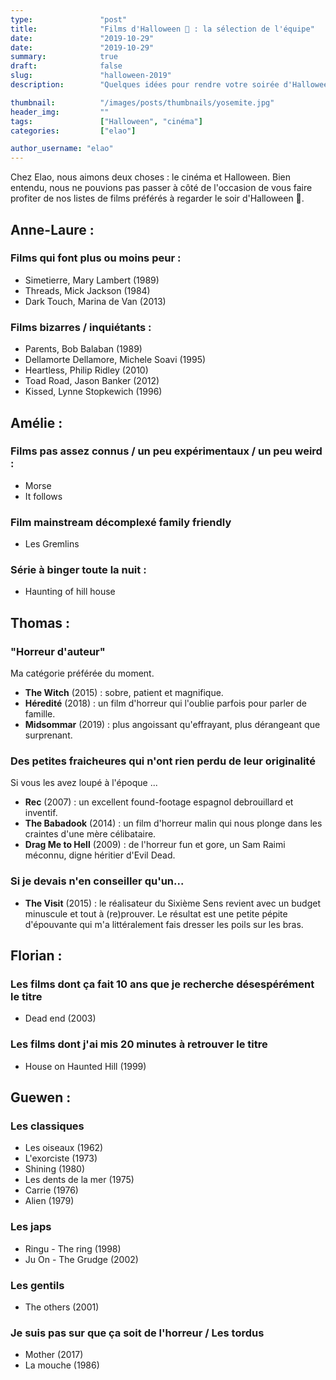 ```yaml
---
type:               "post"
title:              "Films d'Halloween 🎃 : la sélection de l'équipe"
date:               "2019-10-29"
date:               "2019-10-29"
summary:            true
draft:              false
slug:               "halloween-2019"
description:        "Quelques idées pour rendre votre soirée d'Halloween un peu plus effrayante ou étrange 👻"

thumbnail:          "/images/posts/thumbnails/yosemite.jpg"
header_img:         ""
tags:               ["Halloween", "cinéma"]
categories:         ["elao"]

author_username: "elao"
---
```

Chez Elao, nous aimons deux choses : le cinéma et Halloween. Bien entendu, nous ne pouvions pas passer à côté de l'occasion de vous faire profiter de nos listes de films préférés à regarder le soir d'Halloween 🎃.

## Anne-Laure :

### Films qui font plus ou moins peur :

- Simetierre, Mary Lambert (1989)
- Threads, Mick Jackson (1984)
- Dark Touch, Marina de Van (2013)

### Films bizarres / inquiétants :

- Parents, Bob Balaban (1989)
- Dellamorte Dellamore, Michele Soavi (1995)
- Heartless, Philip Ridley (2010)
- Toad Road, Jason Banker (2012)
- Kissed, Lynne Stopkewich (1996)

## Amélie :

### Films pas assez connus / un peu expérimentaux / un peu weird :

- Morse
- It follows

### Film mainstream décomplexé family friendly

- Les Gremlins

### Série à binger toute la nuit :

- Haunting of hill house

## Thomas :

###  "Horreur d'auteur"

Ma catégorie préférée du moment.

- __The Witch__ (2015) : sobre, patient et magnifique.
- __Héredité__ (2018) : un film d'horreur qui l'oublie parfois pour parler de famille.
- __Midsommar__ (2019) : plus angoissant qu'effrayant, plus dérangeant que surprenant.

### Des petites fraicheures qui n'ont rien perdu de leur originalité

Si vous les avez loupé à l'époque ...

- __Rec__ (2007) : un excellent found-footage espagnol debrouillard et inventif.
- __The Babadook__ (2014) : un film d'horreur malin qui nous plonge dans les craintes d'une mère célibataire.
- __Drag Me to Hell__ (2009) : de l'horreur fun et gore, un Sam Raimi méconnu, digne héritier d'Evil Dead.

### Si je devais n'en conseiller qu'un...

- __The Visit__ (2015) : le réalisateur du Sixième Sens revient avec un budget minuscule et tout à (re)prouver. Le résultat est une petite pépite d'épouvante qui m'a littéralement fais dresser les poils sur les bras.

## Florian :

### Les films dont ça fait 10 ans que je recherche désespérément le titre
- Dead end (2003)

### Les films dont j'ai mis 20 minutes à retrouver le titre
- House on Haunted Hill (1999)

## Guewen :

### Les classiques

- Les oiseaux (1962)
- L'exorciste (1973)
- Shining (1980)
- Les dents de la mer (1975)
- Carrie (1976)
- Alien (1979)

### Les japs

- Ringu - The ring (1998)
- Ju On - The Grudge (2002)

### Les gentils

- The others (2001)

### Je suis pas sur que ça soit de l'horreur / Les tordus

- Mother (2017)
- La mouche (1986)


